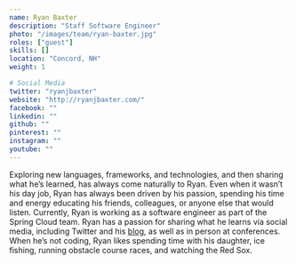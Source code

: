 ```yaml
---
name: Ryan Baxter
description: "Staff Software Engineer"
photo: "/images/team/ryan-baxter.jpg"
roles: ["guest"]
skills: []
location: "Concord, NH"
weight: 1

# Social Media
twitter: "ryanjbaxter"
website: "http://ryanjbaxter.com/"
facebook: ""
linkedin: ""
github: ""
pinterest: ""
instagram: ""
youtube: ""
---
```


Exploring new languages, frameworks, and technologies, and then sharing what he’s learned, has always come naturally to Ryan. Even when it wasn’t his day job, Ryan has always been driven by his passion, spending his time and energy educating his friends, colleagues, or anyone else that would listen. Currently, Ryan is working as a software engineer as part of the Spring Cloud team. Ryan has a passion for sharing what he learns via social media, including Twitter and his [blog](http://ryanjbaxter.com), as well as in person at conferences. When he’s not coding, Ryan likes spending time with his daughter, ice fishing, running obstacle course races, and watching the Red Sox.

<!--more-->